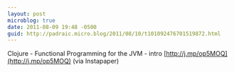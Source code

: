 ```yaml
---
layout: post
microblog: true
date: 2011-08-09 19:48 -0500
guid: http://padraic.micro.blog/2011/08/10/t101092476701519872.html
---
```

Clojure - Functional Programming for the JVM - intro [http://j.mp/op5MOQ](http://j.mp/op5MOQ) (via Instapaper)
